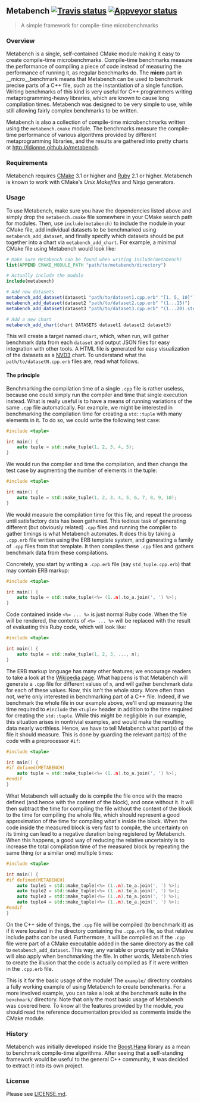 ## Metabench <a target="_blank" href="https://travis-ci.org/ldionne/metabench">![Travis status][badge.Travis]</a> <a target="_blank" href="https://ci.appveyor.com/project/ldionne/metabench">![Appveyor status][badge.Appveyor]</a>
> A simple framework for compile-time microbenchmarks


### Overview
Metabench is a single, self-contained CMake module making it easy to create
compile-time microbenchmarks. Compile-time benchmarks measure the performance
of compiling a piece of code instead of measuring the performance of running
it, as regular benchmarks do. The __micro__ part in __micro__benchmark means
that Metabench can be used to benchmark precise parts of a C++ file, such as
the instantiation of a single function. Writing benchmarks of this kind is
very useful for C++ programmers writing metaprogramming-heavy libraries, which
are known to cause long compilation times. Metabench was designed to be very
simple to use, while still allowing fairly complex benchmarks to be written.

Metabench is also a collection of compile-time microbenchmarks written using
the `metabench.cmake` module. The benchmarks measure the compile-time performance
of various algorithms provided by different metaprogramming libraries, and the
results are gathered into pretty charts at http://ldionne.github.io/metabench.

### Requirements
Metabench requires [CMake][] 3.1 or higher and [Ruby][] 2.1 or higher.
Metabench is known to work with CMake's _Unix Makefiles_ and _Ninja_
generators.

### Usage
To use Metabench, make sure you have the dependencies listed above and simply
drop the `metabench.cmake` file somewhere in your CMake search path for modules.
Then, use `include(metabench)` to include the module in your CMake file, add
individual datasets to be benchmarked using `metabench_add_dataset`, and finally
specify which datasets should be put together into a chart via `metabench_add_chart`.
For example, a minimal CMake file using Metabench would look like:

```CMake
# Make sure Metabench can be found when writing include(metabench)
list(APPEND CMAKE_MODULE_PATH "path/to/metabench/directory")

# Actually include the module
include(metabench)

# Add new datasets
metabench_add_dataset(dataset1 "path/to/dataset1.cpp.erb" "[1, 5, 10]")
metabench_add_dataset(dataset2 "path/to/dataset2.cpp.erb" "(1...15)")
metabench_add_dataset(dataset3 "path/to/dataset3.cpp.erb" "(1...20).step(5)")

# Add a new chart
metabench_add_chart(chart DATASETS dataset1 dataset2 dataset3)
```

This will create a target named `chart`, which, when run, will gather benchmark
data from each `dataset` and output JSON files for easy integration with other
tools. A HTML file is generated for easy visualization of the datasets as a
[NVD3][] chart. To understand what the `path/to/datasetN.cpp.erb` files are,
read what follows.

#### The principle
Benchmarking the compilation time of a single `.cpp` file is rather useless,
because one could simply run the compiler and time that single execution instead.
What is really useful is to have a means of running variations of the same
`.cpp` file automatically. For example, we might be interested in benchmarking
the compilation time for creating a `std::tuple` with many elements in it. To
do so, we could write the following test case:

```c++
#include <tuple>

int main() {
    auto tuple = std::make_tuple(1, 2, 3, 4, 5);
}
```

We would run the compiler and time the compilation, and then change the test
case by augmenting the number of elements in the tuple:

```c++
#include <tuple>

int main() {
    auto tuple = std::make_tuple(1, 2, 3, 4, 5, 6, 7, 8, 9, 10);
}
```

We would measure the compilation time for this file, and repeat the process
until satisfactory data has been gathered. This tedious task of generating
different (but obviously related) `.cpp` files and running the compiler to
gather timings is what Metabench automates. It does this by taking a `.cpp.erb`
file written using the ERB template system, and generating a family of `.cpp`
files from that template. It then compiles these `.cpp` files and gathers
benchmark data from these compilations.

Concretely, you start by writing a `.cpp.erb` file (say `std_tuple.cpp.erb`)
that may contain ERB markup:

```c++
#include <tuple>

int main() {
    auto tuple = std::make_tuple(<%= (1..n).to_a.join(', ') %>);
}
```

Code contained inside `<%= ... %>` is just normal Ruby code. When the file
will be rendered, the contents of `<%= ... %>` will be replaced with the
result of evaluating this Ruby code, which will look like:

```c++
#include <tuple>

int main() {
    auto tuple = std::make_tuple(1, 2, 3, ..., n);
}
```

The ERB markup language has many other features; we encourage readers to take
a look at the [Wikipedia page][ERB]. What happens is that Metabench will
generate a `.cpp` file for different values of `n`, and will gather benchmark
data for each of these values. Now, this isn't the whole story. More often
than not, we're only interested in benchmarking part of a C++ file. Indeed,
if we benchmark the whole file in our example above, we'll end up measuring
the time required to `#include` the `<tuple>` header in addition to the time
required for creating the `std::tuple`. While this might be negligible in our
example, this situation arises in nontrivial examples, and would make the
resulting data nearly worthless. Hence, we have to tell Metabench what part(s)
of the file it should measure. This is done by guarding the relevant part(s)
of the code with a preprocessor `#if`:

```c++
#include <tuple>

int main() {
#if defined(METABENCH)
    auto tuple = std::make_tuple(<%= (1..n).to_a.join(', ') %>);
#endif
}
```

What Metabench will actually do is compile the file once with the macro defined
(and hence with the content of the block), and once without it. It will then
subtract the time for compiling the file without the content of the block to
the time for compiling the whole file, which should represent a good
approximation of the time for compiling what's inside the block. When
the code inside the measured block is very fast to compile, the uncertainty
on its timing can lead to a negative duration being registered by Metabench.
When this happens, a good way of reducing the relative uncertainty is to
increase the total compilation time of the measured block by repeating the
same thing (or a similar one) multiple times:

```c++
#include <tuple>

int main() {
#if defined(METABENCH)
    auto tuple1 = std::make_tuple(<%= (1..n).to_a.join(', ') %>);
    auto tuple2 = std::make_tuple(<%= (1..n).to_a.join(', ') %>);
    auto tuple3 = std::make_tuple(<%= (1..n).to_a.join(', ') %>);
    auto tuple4 = std::make_tuple(<%= (1..n).to_a.join(', ') %>);
#endif
}
```

On the C++ side of things, the `.cpp` file will be compiled (to benchmark it)
as if it were located in the directory containing the `.cpp.erb` file, so that
relative include paths can be used. Furthermore, it will be compiled as if the
`.cpp` file were part of a CMake executable added in the same directory as the
call to `metabench_add_dataset`. This way, any variable or property set in CMake
will also apply when benchmarking the file. In other words, Metabench tries to
create the illusion that the code is actually compiled as if it were written
in the `.cpp.erb` file.

This is it for the basic usage of the module! The `example/` directory contains
a fully working example of using Metabench to create benchmarks. For a more
involved example, you can take a look at the benchmark suite in the `benchmark/`
directory. Note that only the most basic usage of Metabench was covered here.
To know all the features provided by the module, you should read the reference
documentation provided as comments inside the CMake module.

### History
Metabench was initially developed inside the [Boost.Hana][] library as a
mean to benchmark compile-time algorithms. After seeing that a self-standing
framework would be useful to the general C++ community, it was decided to
extract it into its own project.

### License
Please see [LICENSE.md](LICENSE.md).


<!-- Links -->
[badge.Appveyor]: https://ci.appveyor.com/api/projects/status/github/ldionne/metabench?svg=true&branch=master
[badge.Travis]: https://travis-ci.org/ldionne/metabench.svg?branch=master
[Boost.Hana]: http://github.com/boostorg/hana
[CMake]: http://www.cmake.org
[ERB]: http://en.wikipedia.org/wiki/ERuby
[Ruby]: https://www.ruby-lang.org/en/
[NVD3]: http://nvd3.org/
